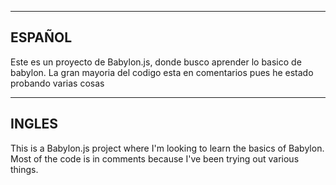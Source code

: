 ----------------------------------------------------------------------------------
ESPAÑOL
----------------------------------------------------------------------------------
Este es un proyecto de Babylon.js, donde busco aprender lo basico de babylon. 
La gran mayoria del codigo esta en comentarios pues he estado probando varias cosas

----------------------------------------------------------------------------------
INGLES
----------------------------------------------------------------------------------
This is a Babylon.js project where I'm looking to learn the basics of Babylon.
Most of the code is in comments because I've been trying out various things.
